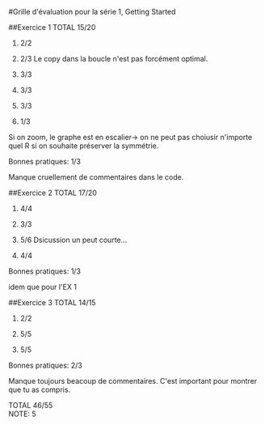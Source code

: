 #Grille d'évaluation pour la série 1, Getting Started

##Exercice 1 TOTAL    15/20

1) 2/2

2) 2/3
Le copy dans la boucle n'est pas forcément optimal.

3) 3/3

4) 3/3

5) 3/3

6) 1/3

Si on zoom, le graphe est en escalier-> on ne peut pas choiusir n'importe quel R si on souhaite préserver la symmétrie.

Bonnes pratiques: 1/3

Manque cruellement de commentaires dans le code.

##Exercice 2 TOTAL    17/20

1) 4/4

2) 3/3

3) 5/6
Dsicussion un peut courte...
4) 4/4


Bonnes pratiques: 1/3

idem que pour l'EX 1

##Exercice 3 TOTAL    14/15

1) 2/2

2) 5/5

3) 5/5

Bonnes pratiques: 2/3

Manque toujours beacoup de commentaires. C'est important pour montrer que tu as compris.

TOTAL   46/55    
NOTE: 5






